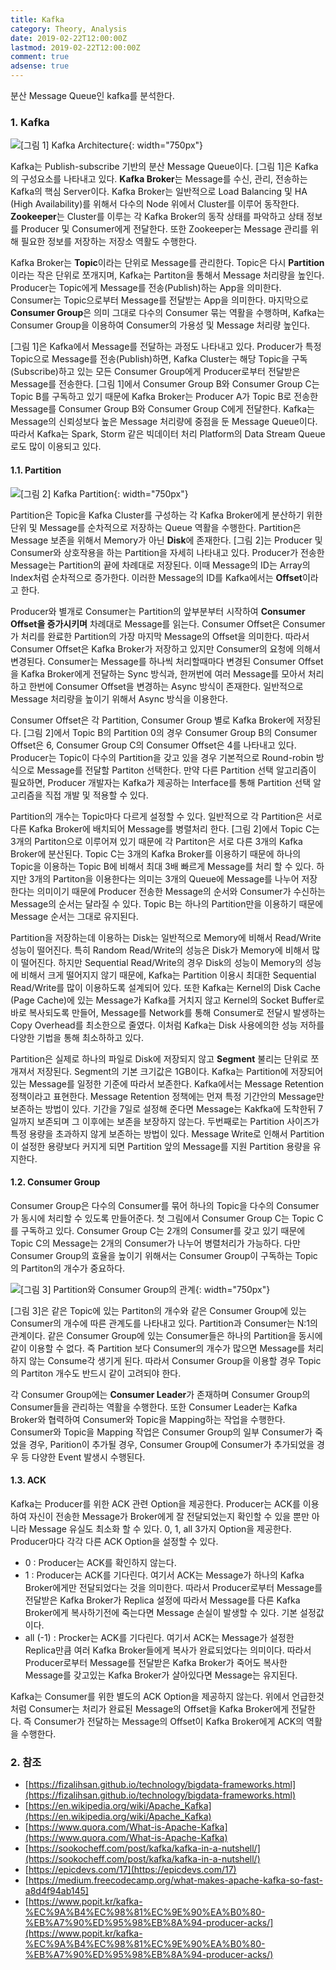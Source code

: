 ```yaml
---
title: Kafka
category: Theory, Analysis
date: 2019-02-22T12:00:00Z
lastmod: 2019-02-22T12:00:00Z
comment: true
adsense: true
---
```


분산 Message Queue인 kafka를 분석한다.

### 1. Kafka

![[그림 1] Kafka Architecture]({{site.baseurl}}/images/theory_analysis/Kafka/Kafka_Architecture.PNG){: width="750px"}

Kafka는 Publish-subscribe 기반의 분산 Message Queue이다. [그림 1]은 Kafka의 구성요소를 나타내고 있다. **Kafka Broker**는 Message를 수신, 관리, 전송하는 Kafka의 핵심 Server이다. Kafka Broker는 일반적으로 Load Balancing 및 HA (High Availability)를 위해서 다수의 Node 위에서 Cluster를 이루어 동작한다. **Zookeeper**는 Cluster를 이루는 각 Kafka Broker의 동작 상태를 파악하고 상태 정보를 Producer 및 Consumer에게 전달한다. 또한 Zookeeper는 Message 관리를 위해 필요한 정보를 저장하는 저장소 역활도 수행한다.

Kafka Broker는 **Topic**이라는 단위로 Message를 관리한다. Topic은 다시 **Partition**이라는 작은 단위로 쪼개지며, Kafka는 Partiton을 통해서 Message 처리량을 높인다. Producer는 Topic에게 Message를 전송(Publish)하는 App을 의미한다. Consumer는 Topic으로부터 Message를 전달받는 App을 의미한다. 마지막으로 **Consumer Group**은 의미 그대로 다수의 Consumer 묶는 역활을 수행하며, Kafka는 Consumer Group을 이용하여 Consumer의 가용성 및 Message 처리량 높인다.

[그림 1]은 Kafka에서 Message를 전달하는 과정도 나타내고 있다. Producer가 특정 Topic으로 Message를 전송(Publish)하면, Kafka Cluster는 해당 Topic을 구독(Subscribe)하고 있는 모든 Consumer Group에게 Producer로부터 전달받은 Message를 전송한다. [그림 1]에서 Consumer Group B와 Consumer Group C는 Topic B를 구독하고 있기 때문에 Kafka Broker는 Producer A가 Topic B로 전송한 Message를 Consumer Group B와 Consumer Group C에게 전달한다. Kafka는 Message의 신뢰성보다 높은 Message 처리량에 중점을 둔 Message Queue이다. 따라서 Kafka는 Spark, Storm 같은 빅데이터 처리 Platform의 Data Stream Queue로도 많이 이용되고 있다.

#### 1.1. Partition

![[그림 2] Kafka Partition]({{site.baseurl}}/images/theory_analysis/Kafka/Kafka_Partition.PNG){: width="750px"}

Partition은 Topic을 Kafka Cluster를 구성하는 각 Kafka Broker에게 분산하기 위한 단위 및 Message를 순차적으로 저장하는 Queue 역활을 수행한다. Partition은 Message 보존을 위해서 Memory가 아닌 **Disk**에 존재한다. [그림 2]는 Producer 및 Consumer와 상호작용을 하는 Partition을 자세히 나타내고 있다. Producer가 전송한 Message는 Partition의 끝에 차례대로 저장된다. 이때 Message의 ID는 Array의 Index처럼 순차적으로 증가한다. 이러한 Message의 ID를 Kafka에서는 **Offset**이라고 한다.

Producer와 별개로 Consumer는 Partition의 앞부분부터 시작하여 **Consumer Offset을 증가시키며** 차례대로 Message를 읽는다. Consumer Offset은 Consumer가 처리를 완료한 Partition의 가장 마지막 Message의 Offset을 의미한다. 따라서 Consumer Offset은 Kafka Broker가 저장하고 있지만 Consumer의 요청에 의해서 변경된다. Consumer는 Message를 하나씩 처리할때마다 변경된 Consumer Offset을 Kafka Broker에게 전달하는 Sync 방식과, 한꺼번에 여러 Message를 모아서 처리하고 한번에 Consumer Offset을 변경하는 Async 방식이 존재한다. 일반적으로 Message 처리량을 높이기 위해서 Async 방식을 이용한다.

Consumer Offset은 각 Partition, Consumer Group 별로 Kafka Broker에 저장된다. [그림 2]에서 Topic B의 Partition 0의 경우 Consumer Group B의 Consumer Offset은 6, Consumer Group C의 Consumer Offset은 4를 나타내고 있다. Producer는 Topic이 다수의 Partition을 갖고 있을 경우 기본적으로 Round-robin 방식으로 Message를 전달할 Partiton 선택한다. 만약 다른 Partition 선택 알고리즘이 필요하면, Producer 개발자는 Kafka가 제공하는 Interface를 통해 Partition 선택 알고리즘을 직접 개발 및 적용할 수 있다.

Partition의 개수는 Topic마다 다르게 설정할 수 있다. 일반적으로 각 Partition은 서로 다른 Kafka Broker에 배치되어 Message를 병렬처리 한다. [그림 2]에서 Topic C는 3개의 Partiton으로 이루어져 있기 때문에 각 Partiton은 서로 다른 3개의 Kafka Broker에 분산된다. Topic C는 3개의 Kafka Broker를 이용하기 때문에 하나의 Topic을 이용하는 Topic B에 비해서 최대 3배 빠르게 Message를 처리 할 수 있다. 하지만 3개의 Partiton을 이용한다는 의미는 3개의 Queue에 Message를 나누어 저장한다는 의미이기 때문에 Producer 전송한 Message의 순서와 Consumer가 수신하는 Message의 순서는 달라질 수 있다. Topic B는 하나의 Partition만을 이용하기 때문에 Message 순서는 그대로 유지된다.

Partition을 저장하는데 이용하는 Disk는 일반적으로 Memory에 비해서 Read/Write 성능이 떨어진다. 특히 Random Read/Write의 성능은 Disk가 Memory에 비해서 많이 떨어진다. 하지만 Sequential Read/Write의 경우 Disk의 성능이 Memory의 성능에 비해서 크게 떨어지지 않기 때문에, Kafka는 Partition 이용시 최대한 Sequential Read/Write를 많이 이용하도록 설계되어 있다. 또한 Kafka는 Kernel의 Disk Cache (Page Cache)에 있는 Message가 Kafka를 거치지 않고 Kernel의 Socket Buffer로 바로 복사되도록 만들어, Message를 Network를 통해 Consumer로 전달시 발생하는 Copy Overhead를 최소한으로 줄였다. 이처럼 Kafka는 Disk 사용에의한 성능 저하를 다양한 기법을 통해 최소하하고 있다.

Partition은 실제로 하나의 파일로 Disk에 저장되지 않고 **Segment** 불리는 단위로 쪼개져서 저장된다. Segment의 기본 크기값은 1GB이다. Kafka는 Partition에 저장되어있는 Message를 일정한 기준에 따라서 보존한다. Kafka에서는 Message Retention 정책이라고 표현한다. Message Retention 정책에는 먼져 특정 기간안의 Message만 보존하는 방법이 있다. 기간을 7일로 설정해 준다면 Message는 Kakfka에 도착한뒤 7일까지 보존되며 그 이후에는 보존을 보장하지 않는다. 두번째로는 Partition 사이즈가 특정 용량을 초과하지 않게 보존하는 방법이 있다. Message Write로 인해서 Partition이 설정한 용량보다 커지게 되면 Partition 앞의 Message를 지원 Partition 용량을 유지한다.

#### 1.2. Consumer Group

Consumer Group은 다수의 Consumer를 묶어 하나의 Topic을 다수의 Consumer가 동시에 처리할 수 있도록 만들어준다. 첫 그림에서 Consumer Group C는 Topic C를 구독하고 있다. Consumer Group C는 2개의 Consumer를 갖고 있기 때문에 Topic C의 Message는 2개의 Consumer가 나누어 병렬처리가 가능하다. 다만 Consumer Group의 효율을 높이기 위해서는 Consumer Group이 구독하는 Topic의 Partiton의 개수가 중요하다.

![[그림 3] Partition와 Consumer Group의 관계]({{site.baseurl}}/images/theory_analysis/Kafka/Kafka_Partition_Consumer.PNG){: width="750px"}

[그림 3]은 같은 Topic에 있는 Partiton의 개수와 같은 Consumer Group에 있는 Consumer의 개수에 따른 관계도를 나타내고 있다. Partition과 Consumer는 N:1의 관계이다. 같은 Consumer Group에 있는 Consumer들은 하나의 Partition을 동시에 같이 이용할 수 없다. 즉 Partition 보다 Consumer의 개수가 많으면 Message를 처리하지 않는 Consume각 생기게 된다. 따라서 Consumer Group을 이용할 경우 Topic의 Partiton 개수도 반드시 같이 고려되야 한다.

각 Consumer Group에는 **Consumer Leader**가 존재하며 Consumer Group의 Consumer들을 관리하는 역활을 수행한다. 또한 Consumer Leader는 Kafka Broker와 협력하여 Consumer와 Topic을 Mapping하는 작업을 수행한다. Consumer와 Topic을 Mapping 작업은 Consumer Group의 일부 Consumer가 죽었을 경우, Parition이 추가될 경우, Consumer Group에 Consumer가 추가되었을 경우 등 다양한 Event 발생시 수행된다.

#### 1.3. ACK

Kafka는 Producer를 위한 ACK 관련 Option을 제공한다. Producer는 ACK를 이용하여 자신이 전송한 Message가 Broker에게 잘 전달되었는지 확인할 수 있을 뿐만 아니라 Message 유실도 최소화 할 수 있다. 0, 1, all 3가지 Option을 제공한다. Producer마다 각각 다른 ACK Option을 설정할 수 있다.

* 0 : Producer는 ACK를 확인하지 않는다.
* 1 : Producer는 ACK를 기다린다. 여기서 ACK는 Message가 하나의 Kafka Broker에게만 전달되었다는 것을 의미한다. 따라서 Producer로부터 Message를 전달받은 Kafka Broker가 Replica 설정에 따라서 Message를 다른 Kafka Broker에게 복사하기전에 죽는다면 Message 손실이 발생할 수 있다. 기본 설정값이다.
* all (-1) : Procker는 ACK를 기다린다. 여기서 ACK는 Message가 설정한 Replica만큼 여러 Kafka Broker들에게 복사가 완료되었다는 의미이다. 따라서 Producer로부터 Message를 전달받은 Kafka Broker가 죽어도 복사한 Message를 갖고있는 Kafka Broker가 살아있다면 Message는 유지된다.

Kafka는 Consumer를 위한 별도의 ACK Option을 제공하지 않는다. 위에서 언급한것 처럼 Consumer는 처리가 완료된 Message의 Offset을 Kafka Broker에게 전달한다. 즉 Consumer가 전달하는 Message의 Offset이 Kafka Broker에게 ACK의 역활을 수행한다.

### 2. 참조

* [https://fizalihsan.github.io/technology/bigdata-frameworks.html](https://fizalihsan.github.io/technology/bigdata-frameworks.html)
* [https://en.wikipedia.org/wiki/Apache_Kafka](https://en.wikipedia.org/wiki/Apache_Kafka)
* [https://www.quora.com/What-is-Apache-Kafka](https://www.quora.com/What-is-Apache-Kafka)
* [https://sookocheff.com/post/kafka/kafka-in-a-nutshell/](https://sookocheff.com/post/kafka/kafka-in-a-nutshell/)
* [https://epicdevs.com/17](https://epicdevs.com/17)
* [https://medium.freecodecamp.org/what-makes-apache-kafka-so-fast-a8d4f94ab145]
* [https://www.popit.kr/kafka-%EC%9A%B4%EC%98%81%EC%9E%90%EA%B0%80-%EB%A7%90%ED%95%98%EB%8A%94-producer-acks/](https://www.popit.kr/kafka-%EC%9A%B4%EC%98%81%EC%9E%90%EA%B0%80-%EB%A7%90%ED%95%98%EB%8A%94-producer-acks/)


